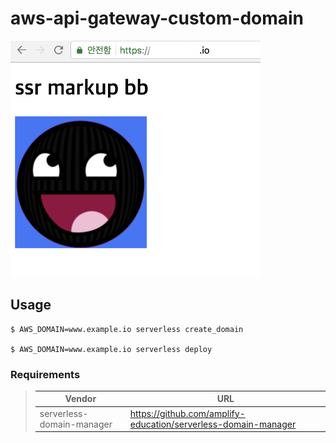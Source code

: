 # aws-api-gateway-custom-domain

<img width="400" src="_demo.png"/>

## Usage

```
$ AWS_DOMAIN=www.example.io serverless create_domain

$ AWS_DOMAIN=www.example.io serverless deploy
```

### Requirements

> | Vendor                    | URL                                                            |
> |---------------------------|----------------------------------------------------------------|
> | serverless-domain-manager | https://github.com/amplify-education/serverless-domain-manager |
